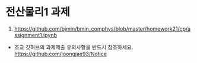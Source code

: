 
# 전산물리1 과제

1. https://github.com/bjmin/bmin_comphys/blob/master/homework21/cp/assignment1.ipynb

* 조교 깃허브의 과제제출 유의사항을 반드시 참조하세요.  https://github.com/joongjae93/Notice
